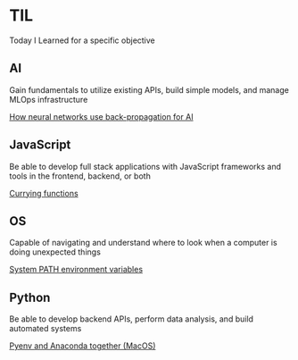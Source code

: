 # TIL
Today I Learned
for a specific objective
## AI
Gain fundamentals to utilize existing APIs, build simple models, and manage MLOps infrastructure 

[How neural networks use back-propagation for AI](https://github.com/linnalihe/til/blob/main/tech/AI/How%20neural%20networks%20use%20back-propagation%20for%20AI.md)

## JavaScript
Be able to develop full stack applications with JavaScript frameworks and tools in the frontend, backend, or both

[Currying functions](https://github.com/linnalihe/til/blob/main/tech/JavaScript/Currying%20functions.md)

## OS
Capable of navigating and understand where to look when a computer is doing unexpected things

[System PATH environment variables](https://github.com/linnalihe/til/blob/main/tech/OS/System%20PATH%20environment%20variables.md)

## Python
Be able to develop backend APIs, perform data analysis, and build automated systems

[Pyenv and Anaconda together (MacOS)](https://github.com/linnalihe/til/blob/main/tech/Python/Pyenv%20and%20Anaconda%20together%20(MacOS).md)